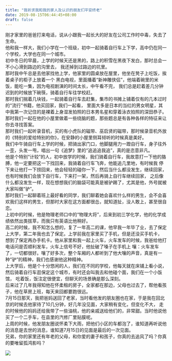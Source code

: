 ```yaml
---
title: "我祈求我和我的家人及认识的朋友们平安终老"
date: 2019-08-15T06:44:45+08:00
draft: false
---
```


刚才家里的爸爸打来电话，说从小跟我一起长大的好友在公司工作时中毒，失去了生命。<br>
他和我一样大，我们小学在一个班级，初中一起骑着自行车上下学，高中仍在同一个学校，大学也在同一个城市。<br>
初中冬日的早晨，上学的时候天还是黑的，路上的积雪在黑夜下发白，那时总会一不小心滑到路边的沟里去，
我还掉到过路边的坑里。<br>
那时我中午总是去他家找他上学，他家里的圆桌放在屋里，他坐在凳子上吃饭，挨着桌子的柜子上放着一个
黑白电视，里面播着“新神雕侠侣”，他端着碗里的米饭，能吃一集，因为电视剧演的时间太长，中午看不完，
我们总是赶着差几分钟迟到的时候放下碗筷，骑着自行车往学校赶。<br>
那时我们揣着几块钱，一起骑着自行车去赶集，集市的书摊上铺着仅有的几本过时的“流行”书籍，他买回家，我们一起看，
里面大多是日本的当红的男女明星，其中我第一次记住的是裸着上身湿发拍照的日本男名星和穿着泳衣拍照的深田恭子。<br>
那时我们一起在他的小屋里做着一些绕脑的题，那些题总是有各种各样的特征来让你去寻找答案。<br>
那时我们一起听录音机，买的有小虎队的磁带、巫启贤的磁带，那时候录音机外放的《特别的爱给特别的你》，在安静的小屋里侧耳倾听的时候真是美好。<br>
我们中午骑自行车上学的时候，把骑出家门口，他脚腿用力一蹬自行车，身子往外一歪，头发一甩，唱出一句《追梦》里的“追追追我追”，真的是恣意非凡。<br>
他是个特别“计较”的人，初中放学的时候，我们骑着自行车，我故意打一下他的胳膊，他一定要把这一下找回来，我骑着自行车飞奔，他能追几里地，有时候我
停下来让他打一下捞回来，他会轻轻的碰你一下，然后当什么都没发生，继续回家，也有时候我们会放下自行车，下来打一架，然后再骑上自行车继续回家，
之后像什么都没发生一样，现在想想我们的脑袋可能真是被驴踢了，尤其是他，外号就被大家叫做“驴”。<br>
那时我们一起聊着班上最好看的同学，我们聊着她会喜欢什么样的男生，会不会喜欢我们这样的男生，但那时大家在这方面都很怂，就知道扯，没人敢上，甚至很自恋。<br>
上初中的时候，他是物理老师口中的“物理大将”，后来到初三学化学，他的化学成绩依然出类拔萃，而我只有英语比他稍好。<br>
高二的时候，我不知怎么想的，复了一年高二的课，他早我一年毕了业，去了保定上大学，第二年我也去了保定。上学前我在家里买了手机，但是还没买手机卡，
想到了保定再办手机卡。他从家里和我一起上火车，火车发车的时候，我爸给他打电话问是否顺利发车，火车上信号不好，他扯破了嗓子在手机上
嚷：火车发车了，一切都很好。嚷了好多次，整个车厢的人都听到了他大嚷的声音，真是有一种“驴”的精神，我们也感谢他这种精神。<br>
上大学后，他是个十分悠闲的人，我们在不同的学校，他每天就在床铺上看小说，然后骑着自行车逛保定这个城市，有时还会叫我去和他碰个面，我们在一个小饭馆，
吃着饭，饭注定很便宜，但聊天的场景确是那么深刻。<br>
后来过了几年我得知他在怀柔租的房子，全家都在那边，父母也过去了，帮他看孩子，他在草房上班，每天来回都要跑很远。<br>
7月15日那天，我把爸妈送回了老家，当时看他发的朋友圈也在家，于是我在回北京的时候去他家待了10几分钟，好几年没见面，大家稍有变化，但变化不大，
走的时候他的妈妈还给我带了一些油桃，他的亲戚送给他们的，非常甜。当时他说他买了一个二手车，在县里的汽修厂里贴膜呢。<br>
上周的时候，他发朋友圈说怀柔下大雨，把他们小区的车都泡了，谁知道再听说他的消息是去世的消息，谁知道7月15日的见面是最后的一次见面。<br>
兄弟，你的家里还有年老的父母，和你爱的妻子和孩子，你真的去追风了吗？你真的要唯留孤鸿影吗？

![](/jian/1.jpg "")
